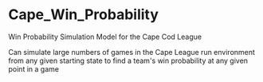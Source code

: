 # Cape_Win_Probability
Win Probability Simulation Model for the Cape Cod League

Can simulate large numbers of games in the Cape League run environment from any given starting state to find a team's win probability at any given point in a game
